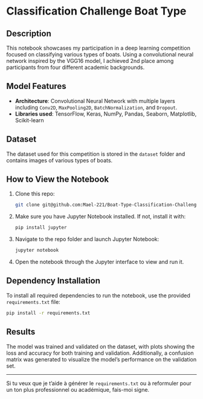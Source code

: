# Classification Challenge Boat Type

## Description

This notebook showcases my participation in a deep learning competition focused on classifying various types of boats. Using a convolutional neural network inspired by the VGG16 model, I achieved 2nd place among participants from four different academic backgrounds.

## Model Features

* **Architecture**: Convolutional Neural Network with multiple layers including `Conv2D`, `MaxPooling2D`, `BatchNormalization`, and `Dropout`.
* **Libraries used**: TensorFlow, Keras, NumPy, Pandas, Seaborn, Matplotlib, Scikit-learn

## Dataset

The dataset used for this competition is stored in the `dataset` folder and contains images of various types of boats.

## How to View the Notebook

1. Clone this repo:

   ```bash
   git clone git@github.com:Mael-221/Boat-Type-Classification-Challenge.git
   ```
2. Make sure you have Jupyter Notebook installed. If not, install it with:

   ```bash
   pip install jupyter
   ```
3. Navigate to the repo folder and launch Jupyter Notebook:

   ```bash
   jupyter notebook
   ```
4. Open the notebook through the Jupyter interface to view and run it.

## Dependency Installation

To install all required dependencies to run the notebook, use the provided `requirements.txt` file:

```bash
pip install -r requirements.txt
```

## Results

The model was trained and validated on the dataset, with plots showing the loss and accuracy for both training and validation. Additionally, a confusion matrix was generated to visualize the model’s performance on the validation set.

---

Si tu veux que je t’aide à générer le `requirements.txt` ou à reformuler pour un ton plus professionnel ou académique, fais-moi signe.

